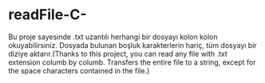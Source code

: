 # readFile-C-
Bu proje sayesinde .txt uzantılı herhangi bir dosyayı kolon kolon okuyabilirsiniz. Dosyada bulunan boşluk karakterlerin hariç, tüm dosyayı bir diziye aktarır.(Thanks to this project, you can read any file with .txt extension columb by columb. Transfers the entire file to a string, except for the space characters contained in the file.)
